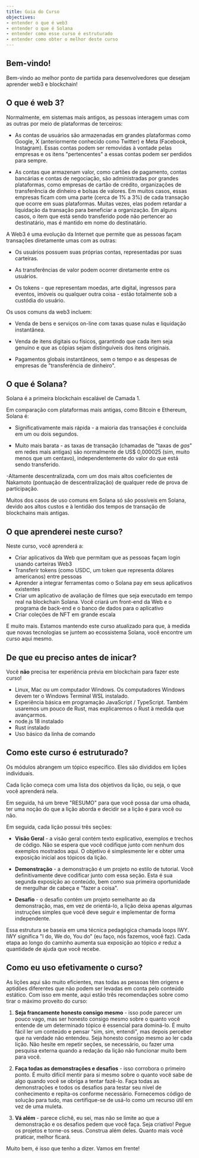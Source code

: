 ```yaml
---
title: Guia do Curso
objectives:
- entender o que é web3
- entender o que é Solana
- entender como esse curso é estruturado
- entender como obter o melhor deste curso
---
```



## Bem-vindo!

Bem-vindo ao melhor ponto de partida para desenvolvedores que desejam aprender web3 e blockchain!

## O que é web 3?

Normalmente, em sistemas mais antigos, as pessoas interagem umas com as outras por meio de plataformas de terceiros:

- As contas de usuários são armazenadas em grandes plataformas como Google, X (anteriormente conhecido como Twitter) e Meta (Facebook, Instagram). Essas contas podem ser removidas à vontade pelas empresas e os itens "pertencentes" a essas contas podem ser perdidos para sempre. 

- As contas que armazenam valor, como cartões de pagamento, contas bancárias e contas de negociação, são administradas por grandes plataformas, como empresas de cartão de crédito, organizações de transferência de dinheiro e bolsas de valores. Em muitos casos, essas empresas ficam com uma parte (cerca de 1% a 3%) de cada transação que ocorre em suas plataformas. Muitas vezes, elas podem retardar a liquidação da transação para beneficiar a organização. Em alguns casos, o item que está sendo transferido pode não pertencer ao destinatário, mas é mantido em nome do destinatário.

A Web3 é uma evolução da Internet que permite que as pessoas façam transações diretamente umas com as outras:

- Os usuários possuem suas próprias contas, representadas por suas carteiras.

- As transferências de valor podem ocorrer diretamente entre os usuários.

- Os tokens - que representam moedas, arte digital, ingressos para eventos, imóveis ou qualquer outra coisa - estão totalmente sob a custódia do usuário.

Os usos comuns da web3 incluem:

- Venda de bens e serviços on-line com taxas quase nulas e liquidação instantânea.

- Venda de itens digitais ou físicos, garantindo que cada item seja genuíno e que as cópias sejam distinguíveis dos itens originais. 

- Pagamentos globais instantâneos, sem o tempo e as despesas de empresas de "transferência de dinheiro".

## O que é Solana?

Solana é a primeira blockchain escalável de Camada 1.

Em comparação com plataformas mais antigas, como Bitcoin e Ethereum, Solana é:

- Significativamente mais rápida - a maioria das transações é concluída em um ou dois segundos.

- Muito mais barata - as taxas de transação (chamadas de "taxas de _gas_" em redes mais antigas) são normalmente de US$ 0,000025 (sim, muito menos que um centavo), independentemente do valor do que está sendo transferido.

-Altamente descentralizada, com um dos mais altos coeficientes de Nakamoto (pontuação de descentralização) de qualquer rede de prova de participação.

Muitos dos casos de uso comuns em Solana só são possíveis em Solana, devido aos altos custos e à lentidão dos tempos de transação de blockchains mais antigas.

## O que aprenderei neste curso?

Neste curso, você aprenderá a:

 - Criar aplicativos da Web que permitam que as pessoas façam login usando carteiras Web3
 - Transferir tokens (como USDC, um token que representa dólares americanos) entre pessoas
 - Aprender a integrar ferramentas como o Solana pay em seus aplicativos existentes 
 - Criar um aplicativo de avaliação de filmes que seja executado em tempo real na blockchain Solana. Você criará um front-end da Web e o programa de back-end e o banco de dados para o aplicativo
 - Criar coleções de NFT em grande escala

E muito mais. Estamos mantendo este curso atualizado para que, à medida que novas tecnologias se juntem ao ecossistema Solana, você encontre um curso aqui mesmo.

## De que eu preciso antes de inicar?

Você **não** precisa ter experiência prévia em blockchain para fazer este curso! 

- Linux, Mac ou um computador Windows. 
  Os computadores Windows devem ter o Windows Terminal WSL instalado.
- Experiência básica em programação JavaScript / TypeScript. Também usaremos um pouco de Rust, mas explicaremos o Rust à medida que avançarmos. 
- node.js 18 instalado
- Rust instalado
- Uso básico da linha de comando

## Como este curso é estruturado?

Os módulos abrangem um tópico específico. Eles são divididos em lições individuais.

Cada lição começa com uma lista dos objetivos da lição, ou seja, o que você aprenderá nela.

Em seguida, há um breve "RESUMO" para que você possa dar uma olhada, ter uma noção do que a lição aborda e decidir se a lição é para você ou não.

Em seguida, cada lição possui três seções:

- **Visão Geral** - a visão geral contém texto explicativo, exemplos e trechos de código. Não se espera que você codifique junto com nenhum dos exemplos mostrados aqui. O objetivo é simplesmente ler e obter uma exposição inicial aos tópicos da lição.

- **Demonstração** - a demonstração é um projeto no estilo de tutorial. Você definitivamente deve codificar junto com essa seção. Esta é sua segunda exposição ao conteúdo, bem como sua primeira oportunidade de mergulhar de cabeça e "fazer a coisa".

- **Desafio** - o desafio contém um projeto semelhante ao da demonstração, mas, em vez de orientá-lo, a lição deixa apenas algumas instruções simples que você deve seguir e implementar de forma independente.

Essa estrutura se baseia em uma técnica pedagógica chamada loops IWY. IWY significa "I do, We do, You do" (eu faço, nós fazemos, você faz). Cada etapa ao longo do caminho aumenta sua exposição ao tópico _e_ reduz a quantidade de ajuda que você recebe.

## Como eu uso efetivamente o curso?

As lições aqui são muito eficientes, mas todas as pessoas têm origens e aptidões diferentes que não podem ser levadas em conta pelo conteúdo estático. Com isso em mente, aqui estão três recomendações sobre como tirar o máximo proveito do curso:

1. **Seja francamente honesto consigo mesmo** - isso pode parecer um pouco vago, mas ser honesto consigo mesmo sobre o quanto você entende de um determinado tópico é essencial para dominá-lo. É muito fácil ler um conteúdo e pensar "sim, sim, entendi", mas depois perceber que na verdade não entendeu. Seja honesto consigo mesmo ao ler cada lição. Não hesite em repetir seções, se necessário, ou fazer uma pesquisa externa quando a redação da lição não funcionar muito bem para você.

2. **Faça todas as demonstrações e desafios** - isso corrobora o primeiro ponto. É muito difícil mentir para si mesmo sobre o quanto você sabe de algo quando você se obriga a tentar fazê-lo. Faça todas as demonstrações e todos os desafios para testar seu nível de conhecimento e repita-os conforme necessário. Fornecemos código de solução para tudo, mas certifique-se de usá-lo como um recurso útil em vez de uma muleta.

3. **Vá além** - parece clichê, eu sei, mas não se limite ao que a demonstração e os desafios pedem que você faça. Seja criativo! Pegue os projetos e torne-os seus. Construa além deles. Quanto mais você praticar, melhor ficará.

Muito bem, é isso que tenho a dizer. Vamos em frente!
